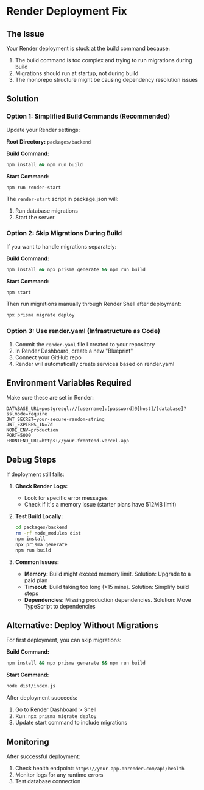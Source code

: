 # Render Deployment Fix

## The Issue
Your Render deployment is stuck at the build command because:
1. The build command is too complex and trying to run migrations during build
2. Migrations should run at startup, not during build
3. The monorepo structure might be causing dependency resolution issues

## Solution

### Option 1: Simplified Build Commands (Recommended)

Update your Render settings:

**Root Directory:** `packages/backend`

**Build Command:**
```bash
npm install && npm run build
```

**Start Command:** 
```bash
npm run render-start
```

The `render-start` script in package.json will:
1. Run database migrations
2. Start the server

### Option 2: Skip Migrations During Build

If you want to handle migrations separately:

**Build Command:**
```bash
npm install && npx prisma generate && npm run build
```

**Start Command:**
```bash
npm start
```

Then run migrations manually through Render Shell after deployment:
```bash
npx prisma migrate deploy
```

### Option 3: Use render.yaml (Infrastructure as Code)

1. Commit the `render.yaml` file I created to your repository
2. In Render Dashboard, create a new "Blueprint" 
3. Connect your GitHub repo
4. Render will automatically create services based on render.yaml

## Environment Variables Required

Make sure these are set in Render:

```env
DATABASE_URL=postgresql://[username]:[password]@[host]/[database]?sslmode=require
JWT_SECRET=your-secure-random-string
JWT_EXPIRES_IN=7d
NODE_ENV=production
PORT=5000
FRONTEND_URL=https://your-frontend.vercel.app
```

## Debug Steps

If deployment still fails:

1. **Check Render Logs:**
   - Look for specific error messages
   - Check if it's a memory issue (starter plans have 512MB limit)

2. **Test Build Locally:**
   ```bash
   cd packages/backend
   rm -rf node_modules dist
   npm install
   npx prisma generate
   npm run build
   ```

3. **Common Issues:**
   - **Memory:** Build might exceed memory limit. Solution: Upgrade to a paid plan
   - **Timeout:** Build taking too long (>15 mins). Solution: Simplify build steps
   - **Dependencies:** Missing production dependencies. Solution: Move TypeScript to dependencies

## Alternative: Deploy Without Migrations

For first deployment, you can skip migrations:

**Build Command:**
```bash
npm install && npx prisma generate && npm run build
```

**Start Command:**
```bash
node dist/index.js
```

After deployment succeeds:
1. Go to Render Dashboard > Shell
2. Run: `npx prisma migrate deploy`
3. Update start command to include migrations

## Monitoring

After successful deployment:
1. Check health endpoint: `https://your-app.onrender.com/api/health`
2. Monitor logs for any runtime errors
3. Test database connection
